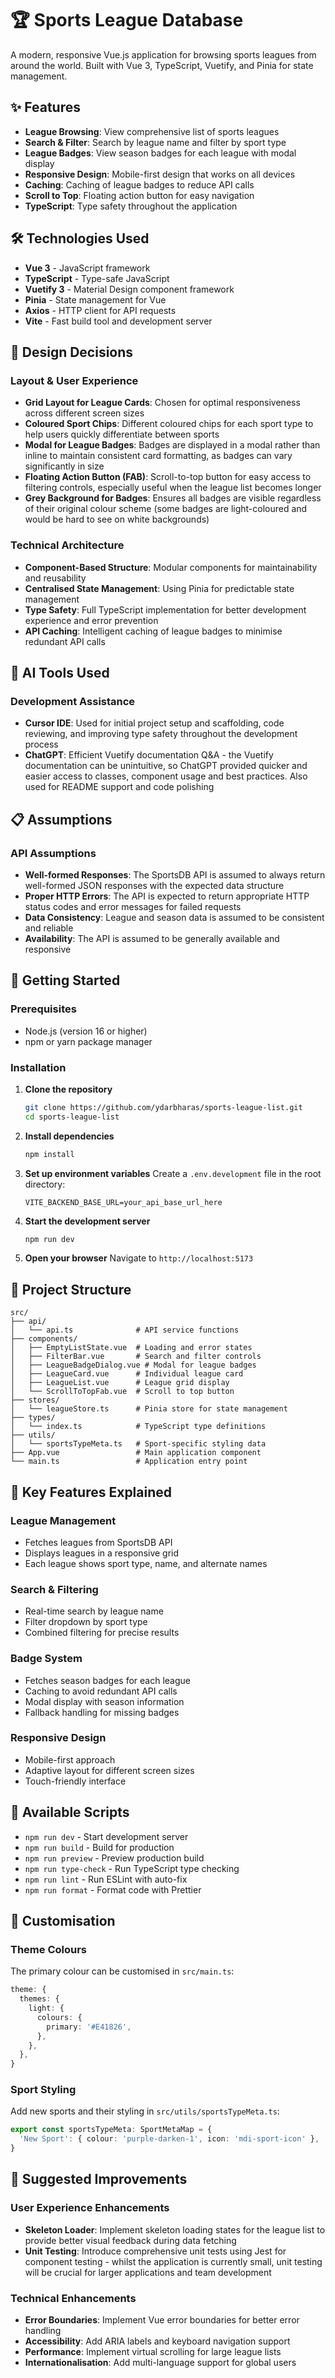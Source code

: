 # 🏆 Sports League Database

A modern, responsive Vue.js application for browsing sports leagues from around the world. Built with Vue 3, TypeScript, Vuetify, and Pinia for state management.

## ✨ Features

- **League Browsing**: View comprehensive list of sports leagues
- **Search & Filter**: Search by league name and filter by sport type
- **League Badges**: View season badges for each league with modal display
- **Responsive Design**: Mobile-first design that works on all devices
- **Caching**: Caching of league badges to reduce API calls
- **Scroll to Top**: Floating action button for easy navigation
- **TypeScript**: Type safety throughout the application

## 🛠️ Technologies Used

- **Vue 3** - JavaScript framework
- **TypeScript** - Type-safe JavaScript
- **Vuetify 3** - Material Design component framework
- **Pinia** - State management for Vue
- **Axios** - HTTP client for API requests
- **Vite** - Fast build tool and development server

## 🎨 Design Decisions

### Layout & User Experience

- **Grid Layout for League Cards**: Chosen for optimal responsiveness across different screen sizes
- **Coloured Sport Chips**: Different coloured chips for each sport type to help users quickly differentiate between sports
- **Modal for League Badges**: Badges are displayed in a modal rather than inline to maintain consistent card formatting, as badges can vary significantly in size
- **Floating Action Button (FAB)**: Scroll-to-top button for easy access to filtering controls, especially useful when the league list becomes longer
- **Grey Background for Badges**: Ensures all badges are visible regardless of their original colour scheme (some badges are light-coloured and would be hard to see on white backgrounds)

### Technical Architecture

- **Component-Based Structure**: Modular components for maintainability and reusability
- **Centralised State Management**: Using Pinia for predictable state management
- **Type Safety**: Full TypeScript implementation for better development experience and error prevention
- **API Caching**: Intelligent caching of league badges to minimise redundant API calls

## 🤖 AI Tools Used

### Development Assistance

- **Cursor IDE**: Used for initial project setup and scaffolding, code reviewing, and improving type safety throughout the development process
- **ChatGPT**: Efficient Vuetify documentation Q&A - the Vuetify documentation can be unintuitive, so ChatGPT provided quicker and easier access to classes, component usage and best practices. Also used for README support and code polishing

## 📋 Assumptions

### API Assumptions

- **Well-formed Responses**: The SportsDB API is assumed to always return well-formed JSON responses with the expected data structure
- **Proper HTTP Errors**: The API is expected to return appropriate HTTP status codes and error messages for failed requests
- **Data Consistency**: League and season data is assumed to be consistent and reliable
- **Availability**: The API is assumed to be generally available and responsive

## 🚀 Getting Started

### Prerequisites

- Node.js (version 16 or higher)
- npm or yarn package manager

### Installation

1. **Clone the repository**

   ```bash
   git clone https://github.com/ydarbharas/sports-league-list.git
   cd sports-league-list
   ```

2. **Install dependencies**

   ```bash
   npm install
   ```

3. **Set up environment variables**
   Create a `.env.development` file in the root directory:

   ```env
   VITE_BACKEND_BASE_URL=your_api_base_url_here
   ```

4. **Start the development server**

   ```bash
   npm run dev
   ```

5. **Open your browser**
   Navigate to `http://localhost:5173`

## 📁 Project Structure

```
src/
├── api/
│   └── api.ts              # API service functions
├── components/
│   ├── EmptyListState.vue  # Loading and error states
│   ├── FilterBar.vue       # Search and filter controls
│   ├── LeagueBadgeDialog.vue # Modal for league badges
│   ├── LeagueCard.vue      # Individual league card
│   ├── LeagueList.vue      # League grid display
│   └── ScrollToTopFab.vue  # Scroll to top button
├── stores/
│   └── leagueStore.ts      # Pinia store for state management
├── types/
│   └── index.ts            # TypeScript type definitions
├── utils/
│   └── sportsTypeMeta.ts   # Sport-specific styling data
├── App.vue                 # Main application component
└── main.ts                 # Application entry point
```

## 🎯 Key Features Explained

### League Management

- Fetches leagues from SportsDB API
- Displays leagues in a responsive grid
- Each league shows sport type, name, and alternate names

### Search & Filtering

- Real-time search by league name
- Filter dropdown by sport type
- Combined filtering for precise results

### Badge System

- Fetches season badges for each league
- Caching to avoid redundant API calls
- Modal display with season information
- Fallback handling for missing badges

### Responsive Design

- Mobile-first approach
- Adaptive layout for different screen sizes
- Touch-friendly interface

## 🔧 Available Scripts

- `npm run dev` - Start development server
- `npm run build` - Build for production
- `npm run preview` - Preview production build
- `npm run type-check` - Run TypeScript type checking
- `npm run lint` - Run ESLint with auto-fix
- `npm run format` - Format code with Prettier

## 🎨 Customisation

### Theme Colours

The primary colour can be customised in `src/main.ts`:

```typescript
theme: {
  themes: {
    light: {
      colours: {
        primary: '#E41826',
      },
    },
  },
}
```

### Sport Styling

Add new sports and their styling in `src/utils/sportsTypeMeta.ts`:

```typescript
export const sportsTypeMeta: SportMetaMap = {
  'New Sport': { colour: 'purple-darken-1', icon: 'mdi-sport-icon' },
}
```

## 🚀 Suggested Improvements

### User Experience Enhancements

- **Skeleton Loader**: Implement skeleton loading states for the league list to provide better visual feedback during data fetching
- **Unit Testing**: Introduce comprehensive unit tests using Jest for component testing - whilst the application is currently small, unit testing will be crucial for larger applications and team development

### Technical Enhancements

- **Error Boundaries**: Implement Vue error boundaries for better error handling
- **Accessibility**: Add ARIA labels and keyboard navigation support
- **Performance**: Implement virtual scrolling for large league lists
- **Internationalisation**: Add multi-language support for global users
